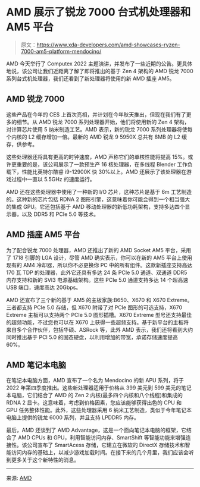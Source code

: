 # AMD 展示了锐龙 7000 台式机处理器和 AM5 平台

> 原文：<https://www.xda-developers.com/amd-showcases-ryzen-7000-am5-platform-mendocino/>

AMD 今天举行了 Computex 2022 主题演讲，并发布了一些近期的公告。更具体地说，该公司让我们近距离了解了即将推出的基于 Zen 4 架构的 AMD 锐龙 7000 系列台式机处理器，我们还看到了新处理器将使用的新 AMD 插座 AM5。

## AMD 锐龙 7000

这些产品在今年的 CES 上首次亮相，并计划在今年秋天推出，但现在我们有了更多的细节。从 AMD 锐龙 7000 系列处理器开始，他们将使用新的 Zen 4 架构，对计算芯片使用 5 纳米制造工艺。AMD 表示，新的锐龙 7000 系列处理器将使每个内核的 L2 缓存增加一倍。最新的 AMD 锐龙 9 5950X 总共有 8MB 的 L2 缓存，供参考。

这些处理器还将具有更高的时钟速度，AMD 声称它们的单核性能将提高 15%。或许更重要的是，该公司展示了一款预生产 16 核处理器，在多线程 Blender 工作负载下，性能比英特尔酷睿 i9-12900K 快 30%以上。AMD 还展示了该处理器在游戏过程中一直以 5.5GHz 的速度运行。

AMD 还在这些处理器中使用了一种新的 I/O 芯片，这种芯片是基于 6m 工艺制造的。这种新的芯片包括 RDNA 2 图形引擎，这意味着你可能会得到一个相当强大的集成 GPU。它还包括基于 AMD 移动处理器的新低功耗架构，支持多达四个显示器，以及 DDR5 和 PCIe 5.0 等技术。

## AMD 插座 AM5 平台

为了配合锐龙 7000 处理器，AMD 还推出了新的 AMD Socket AM5 平台，采用了 1718 引脚的 LGA 设计，尽管 AMD 确实表示，你可以在新的 AM5 平台上使用现有的 AM4 冷却器，所以你不必更换你 PC 中的所有组件。这款新插座支持高达 170 瓦 TDP 的处理器，此外它还具有多达 24 条 PCIe 5.0 通道、双通道 DDR5 内存支持和新的 SVI3 电源基础架构。这些 PCIe 5.0 通道支持多达 14 个超高速 USB 端口，速度高达 20Gbps。

AMD 还宣布了三个新的基于 AM5 的主板家族:B650、X670 和 X670 Extreme。三者都支持 PCIe 5.0 存储，但 X670 附带了对 PCIe 图形的可选支持，X670 Extreme 主板可以支持两个 PCIe 5.0 图形插槽。X670 Extreme 型号还支持最佳的超频功能，不过您也可以在 X670 上获得一些超频支持。基于新平台的主板将来自多个合作伙伴，包括华硕、ASRock 等，此外 AMD 表示，我们还将看到大约同时推出基于 PCI 5.0 的固态硬盘，以利用增加的带宽，承诺存储速度提高 60%。

## AMD 笔记本电脑

在笔记本电脑方面，AMD 宣布了一个名为 Mendocino 的新 APU 系列，将于 2022 年第四季度推出。这些新处理器适用于价格从 399 美元到 599 美元的笔记本电脑，它们结合了 AMD 的 Zen 2 内核(最多四个内核和八个线程)和集成的 RDNA 2 显卡。这意味着，考虑到价格因素，您应该能够获得出色的 CPU 和 GPU 任务整体性能。此外，这些处理器采用 6 纳米工艺制造，类似于今年笔记本电脑上提供的锐龙 6000 系列，并且支持 LPDDR5 内存。

最后，AMD 还谈到了 AMD Advantage，这是一个面向笔记本电脑的框架，它结合了 AMD CPUs 和 GPU，利用智能访问内存、SmartShift 等智能功能来增强连接性。该公司宣布了 SmartAcess 存储，它建立在微软的 DirectX 存储技术和智能访问内存的基础上，以减少游戏加载时间。在接下来的几个月里，我们应该会听到更多关于这个新特性的消息。

* * *

来源: [AMD](https://www.amd.com/en/press-releases/2022-05-23-amd-showcases-growth-gaming-commercial-and-mainstream-mobile-and-industry)